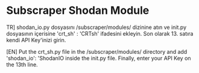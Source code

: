 # Subscraper Shodan Module

TR] shodan_io.py dosyasını /subscraper/modules/ dizinine atın ve init.py dosyasının içerisine 'crt_sh' : 'CRTsh' ifadesini ekleyin. Son olarak 13. satıra kendi API Key'inizi girin.

[EN] Put the crt_sh.py file in the /subscraper/modules/ directory and add 'shodan_io': 'ShodanIO inside the init.py file. Finally, enter your API Key on the 13th line.
